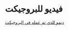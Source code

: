 <h1>فيديو للبروجيكت </h1>
<a href="https://drive.google.com/file/d/1Yoe8mZ-OyRBag8Z1G2B2X17JX_wrQPBT/view?usp=sharing">ديمو للذي تم عمله في البروجيكت </a>

